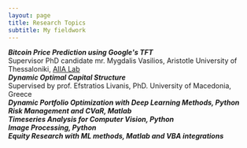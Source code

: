 ```yaml
---
layout: page
title: Research Topics
subtitle: My fieldwork
---
```

<div align="left">
  <i><b> Bitcoin Price Prediction using Google's TFT   </b></i> <br>
    Supervisor PhD candidate mr. Mygdalis Vasilios, Aristotle University of Thessaloniki, <a href="<https://aiia.csd.auth.gr/>" title="AIIA Lab">AIIA Lab</a> <br>
  <i><b> Dynamic Optimal Capital Structure </b></i><br>
    Supervised by prof. Efstratios Livanis, PhD. University of Macedonia, Greece <br>
    <i><b> Dynamic Portfolio Optimization with Deep Learning Methods, Python </b></i> <br>
   <i><b>Risk Management and CVaR, Matlab </b></i> <br>
  <i><b>Timeseries Analysis for Computer Vision, Python </b></i><br>
  <i><b>Image Processing, Python </b></i><br>
  <i><b>Equity Research with ML methods, Matlab and VBA integrations </b></i><br>

</div>
